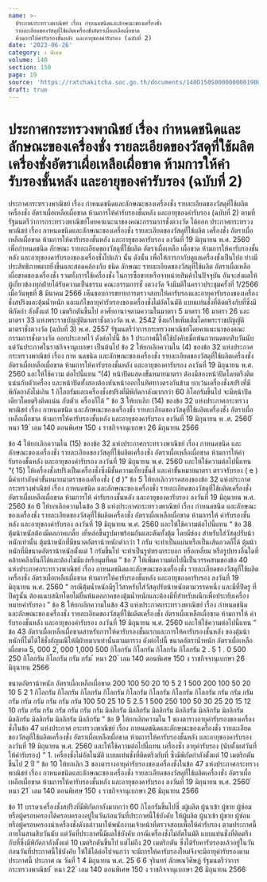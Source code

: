 ```yaml
---
name: >-
  ประกาศกระทรวงพาณิชย์ เรื่อง กำหนดชนิดและลักษณะของเครื่องชั่ง
  รายละเอียดของวัสดุที่ใช้ผลิตเครื่องชั่งอัตราเผื่อเหลือเผื่อขาด
  ห้ามการให้คำรับรองชั้นหลัง และอายุของคำรับรอง (ฉบับที่ 2)
date: '2023-06-26'
category: ง พิเศษ
volume: 140
section: 150
page: 19
source: 'https://ratchakitcha.soc.go.th/documents/140D150S0000000001900.pdf'
draft: true
---
```


# ประกาศกระทรวงพาณิชย์ เรื่อง กำหนดชนิดและลักษณะของเครื่องชั่ง รายละเอียดของวัสดุที่ใช้ผลิตเครื่องชั่งอัตราเผื่อเหลือเผื่อขาด ห้ามการให้คำรับรองชั้นหลัง และอายุของคำรับรอง (ฉบับที่ 2)

ประกาศกระทรวงพาณิชย์ เรื่อง กำหนดชนิดและลักษณะของเครื่องชั่ง รายละเอียดของวัสดุที่ใช้ผลิตเครื่องชั่ง อัตราเผื่อเหลือเผื่อขาด ห้ามการให้คำรับรองชั้นหลัง และอายุของคำรับรอง (ฉบับที่ 2) ตามที่รัฐมนตรีว่าการกระทรวงพาณิชย์โดยคาแนะนาของคณะกรรมการชั่งตวงวัด ได้ออก ประกาศกระทรวงพาณิชย์ เรื่อง กาหนดชนิดและลักษณะของเครื่องชั่ง รายละเอียดของวัสดุที่ใช้ผลิต เครื่องชั่ง อัตราเผื่อเหลือเผื่อขาด ห้ามการให้คารับรองชั้นหลัง และอายุของคารับรอง ลงวันที่ 19 มิถุนายน พ.ศ. 2560 เพื่อกำหนดชนิด ลักษณะ รายละเอียดของวัสดุที่ใช้ผลิต อัตราเผื่อเหลือ เผื่อขาด ห้ามการให้คารับรองชั้นหลัง และอายุของคารับรองของเครื่องชั่งไปแล้ว นั้น ดังนั้น เพื่อให้การกากับดูแลเครื่องชั่งเป็นไปอ ย่างมีประสิทธิภาพมากยิ่งขึ้นและสอดคล้องกับ ชนิด ลักษณะ รายละเอียดของวัสดุที่ใช้ผลิต อัตราเผื่อเหลือเผื่อขาดของเครื่องชั่ง รวมทั้งการใช้เครื่องชั่ง ในการซื้อขายหรือจาหน่ายสินค้าในปัจจุบัน อันจะส่งผลให้ผู้เกี่ยวข้องทุกฝ่ายได้รับความเป็นธรรม คณะกรรมการชั่ งตวงวัด จึงมีมติในคราวประชุมครั้งที่ 1/2566 เมื่อวันพุธที่ 8 มีนาคม 2566 เห็นชอบการขยายการตรวจสอบให้คารับรองและอายุคารับรองของเครื่องชั่งสปริงและตุ้มน้ำหนัก และแก้ไขอายุคำรับรองของเครื่องชั่งไม่อัตโนมัติ แบบแท่นชั่งที่ติดตรึงกับที่ซึ่งมีพิกัดกำ ลังตั้งแต่ 10 เมตริกตันขึ้นไป อาศัยอานาจตามความในมาตรา 5 มาตรา 16 มาตรา 26 และมาตรา 33 แห่งพระราชบัญญัติมาตราชั่งตวงวัด พ.ศ. 2542 ซึ่งแก้ไขเพิ่มเติมโดยพระราชบัญญัติมาตราชั่งตวงวัด (ฉบับที่ 3) พ.ศ. 2557 รัฐมนตรีว่าการกระทรวงพาณิชย์โดยคาแนะนาของคณะกรรมการชั่งตวงวัด ออกประกาศไว้ ดังต่อไปนี้ ข้อ 1 ประกาศนี้ให้ใช้บังคับเมื่อพ้นกาหนดหกสิบวันนับแต่วันประกาศในราชกิจจานุเบกษา เป็นต้นไป ข้อ 2 ให้ยกเลิกความใน (4) ของข้อ 32 แห่งประกาศกระทรวงพาณิชย์ เรื่อง กาห นดชนิด และลักษณะของเครื่องชั่ง รายละเอียดของวัสดุที่ใช้ผลิตเครื่องชั่ง อัตราเผื่อเหลือเผื่อขาด ห้ามการให้คารับรองชั้นหลัง และอายุของคารับรอง ลงวันที่ 19 มิถุนายน พ.ศ. 2560 และให้ใช้ความ ต่อไปนี้แทน “(4) หน้าปัดแสดงขั้นหมายมาตรา ต้องมีสองหน้าปัดโดยตรึงติดแน่นกับตัวเครื่อง และหน้าปัดทั้งสองต้องหันหน้าออกในทิศทางตรงกันข้าม ยกเว้นเครื่องชั่งสปริงที่มีพิกัดกาลังไม่เกิน 1 กิโลกรัมและเครื่องชั่งสปริงที่มีพิกัดกาลังมากกว่า 60 กิโลกรัมขึ้นไป จะมีหน้าปัดเดียวโดยตรึงติดแน่น กับตัวเ ครื่องก็ได้ ” ข้อ 3 ให้ยกเลิก (14) ของข้อ 32 แห่งประกาศกระทรวงพาณิชย์ เรื่อง กาหนดชนิด และลักษณะของเครื่องชั่ง รายละเอียดของวัสดุที่ใช้ผลิตเครื่องชั่ง อัตราเผื่อเหลือเผื่อขาด ห้ามการให้คารับรองชั้นหลัง และอายุของคารับรอง ลงวันที่ 19 มิถุนายน พ .ศ. 2560 ้ หนา 19 ่ เลม 140 ตอนพิเศษ 150 ง ราชกิจจานุเบกษา 26 มิถุนายน 2566

ข้อ 4 ให้ยกเลิกความใน (15) ของข้อ 32 แห่งประกาศกระทรวงพาณิชย์ เรื่อง กาหนดชนิด และลักษณะของเครื่องชั่ง รายละเอียดของวัสดุที่ใช้ผลิตเครื่องชั่ง อัตราเผื่อเหลือเผื่อขาด ห้ามการให้คำรับรองชั้นหลัง และอายุของคำรับรอง ลงวันที่ 19 มิถุนายน พ.ศ. 2560 และให้ใช้ความต่อไปนี้แทน “( 15) ให้เครื่องชั่งสปริงเป็นเครื่องชั่งซึ่งมีชั้นความเที่ยงชั้นสี่ และค่าขั้นหมายมาตรา ตรวจรับรอง ( e ) มีค่าเท่ากับค่าขั้นหมายมาตราของเครื่องชั่ง ( d )” ข้อ 5 ให้ยกเลิกวรรคสองของข้อ 32 แห่งประกาศกระทรวงพำณิชย์ เรื่อง กาหนดชนิด และลักษณะของเครื่องชั่ง รายละเอียดของวัสดุที่ใช้ผลิตเครื่องชั่ง อัตราเผื่อเหลือเผื่อขาด ห้ามการให้ คำรับรองชั้นหลัง และอายุของคารับรอง ลงวันที่ 19 มิถุนายน พ.ศ. 2560 ข้อ 6 ให้ยกเลิกความในข้อ 3 8 แห่งประกาศกระทรวงพาณิชย์ เรื่อง กำหนดชนิด และลักษณะของเครื่องชั่ง รายละเอียดของวัสดุที่ใช้ผลิตเครื่องชั่ง อัตราเผื่อเหลือเผื่อขาด ห้ามการให้ คำรับรองชั้นหลัง และอายุของคำรับรอง ลงวันที่ 19 มิถุนายน พ.ศ. 2560 และให้ใช้ความต่อไปนี้แทน “ ข้อ 38 ตุ้มน้าหนักต้องมีดลภาคเกลี้ย งที่หล่อขึ้นรูปมาพร้อมกันและตันทั้งตุ้ม โดยมีช่อง สำหรับใส่วัสดุปรับน้าหนักเท่านั้น ตุ้มน้าหนักที่มีขนาดอัตราน้าหนักต่ากว่า 1 กรัม จะทำเป็นแผ่นหรือเป็นเส้นลวดก็ได้ ตุ้มน้าหนักที่มีขนาดอัตราน้าหนักตั้งแต่ 1 กรัมขึ้นไป จะทำเป็นรูปทรงกระบอก หรือเหลี่ยม หรือรูปทรงอื่นใดที่คล้ายคลึงกันก็ได้และต้องไม่มีแง่หรือมุมที่คม ” ข้อ 7 ให้เพิ่มความต่อไปนี้เป็นวรรคสามของข้อ 40 แห่งประกาศกระทรวงพาณิชย์ เรื่อง กาหนดชนิดและลักษณะของเครื่องชั่ง รายละเอียดของวัสดุที่ใช้ผลิตเครื่องชั่ง อัตราเผื่อเหลือเผื่อขาด ห้ามการให้คารับรองชั้นหลัง และอายุของคารับรอง ลงวันที่ 19 มิถุนายน พ.ศ. 2560 “ กรณีตุ้มน้ำหนักมีรูไว้สาหรับใส่วัสดุปรับน้าหนักตามวรรคหนึ่ง และมีที่ปิดรู ที่ปิดรูนั้น ต้องแนบสนิทโดยไม่ยื่นพ้นดลภาคของตุ้มน้ำหนักและต้องมีที่สำหรับผนึกเพื่อประทับเครื่อง หมายคำรับรอง ” ข้อ 8 ให้ยกเลิกความในข้อ 43 แห่งประกาศกระทรวงพาณิชย์ เรื่อง กำหนดชนิด และลักษณะของเครื่องชั่ง รายละเอียดของวัสดุที่ใช้ผลิตเครื่องชั่ง อัตราเผื่อเหลือเผื่อขาด ห้ามการให้ คำรับรองชั้นหลัง และอายุของคำรับรอง ลงวันที่ 19 มิถุนายน พ.ศ. 2560 และให้ใช้ความต่อไปนี้แทน “ ข้อ 43 อัตราเผื่อเหลือเผื่อขาดสาหรับการให้คารับรองชั้นแรกและการให้คารับรองชั้นหลัง ของตุ้มน้าหนักที่ไม่ได้ใช้ชั่งอัญมณีให้มีฝ่ายมากเท่านั้นตามตาราง ดังต่อไปนี้ ขนาดอัตราน้ำหนัก อัตราเผื่อเหลือเผื่อขาด 5, 000 2, 000 1,000 500 กิโลกรัม กิโลกรัม กิโลกรัม กิโลกรัม 2 . 5 1 . 0 500 250 กิโลกรัม กิโลกรัม กรัม กรัม ้ หนา 20 ่ เลม 140 ตอนพิเศษ 150 ง ราชกิจจานุเบกษา 26 มิถุนายน 2566

ขนาดอัตราน้าหนัก อัตราเผื่อเหลือเผื่อขาด 200 100 50 20 10 5 2 1 500 200 100 50 20 10 5 2 1 กิโลกรัม กิโลกรัม กิโลกรัม กิโลกรัม กิโลกรัม กิโลกรัม กิโลกรัม กิโลกรัม กรัม กรัม กรัม กรัม กรัม กรัม กรัม กรัม กรัม 100 50 25 10 5 2.5 1 500 250 100 50 30 25 20 15 12 10 กรัม กรัม กรัม กรัม กรัม กรัม กรัม มิลลิกรัม มิลลิกรัม มิลลิกรัม มิลลิกรัม มิลลิกรัม มิลลิกรัม มิลลิกรัม มิลลิกรัม มิลลิกรัม มิลลิกรัม ” ข้อ 9 ให้ยกเลิกความใน 1 ของตารางอายุคำรับรองของเครื่องชั่งในข้อ 47 แห่งประกาศ กระทรวงพาณิชย์ เรื่อง กาหนดชนิดและลักษณะของเครื่องชั่ง รายละเอียดของวัสดุที่ใช้ผลิตเครื่องชั่ง อัตราเผื่อเหลือเผื่อขาด ห้ามการให้คารับรองชั้นหลัง และอายุของคารับรอง ลงวันที่ 19 มิถุนายน พ.ศ. 2560 และให้ใช้ความต่อไปนี้แทน เครื่องชั่ง อายุคำรับรอง (นับตั้งแต่วันที่ให้คำรับรอง) “ 1. เครื่องชั่งไม่อัตโนมัติ แบบแท่นชั่งที่ติดตรึงกับที่ ซึ่งมีพิกัดกำลังตั้งแต่ 10 เมตริกตันขึ้นไป 2 ปี ” ข้อ 10 ให้ยกเลิก 3 ของตารางอายุคำรับรองของเครื่องชั่งในข้อ 47 แห่งประกาศกระทรวงพาณิชย์ เรื่อง กาหนดชนิดและลักษณะของเครื่องชั่ง รายละเอียดของวัสดุที่ใช้ผลิตเครื่องชั่ง อัตราเผื่อเหลือเผื่อขาด ห้ามการให้คารับรองชั้นหลัง และอายุของคารับรอง ลงวันที่ 19 มิถุนายน พ.ศ. 2560 ้ หนา 21 ่ เลม 140 ตอนพิเศษ 150 ง ราชกิจจานุเบกษา 26 มิถุนายน 2566

ข้อ 11 บรรดาเครื่องชั่งสปริงที่มีพิกัดกาลังมากกว่า 60 กิโลกรัมขึ้นไปซึ่ งผู้ผลิต ผู้นาเข้า ผู้ขาย ผู้ซ่อม หรือผู้ครอบครองได้ครอบครองอยู่ในวันก่อนวันที่ประกาศนี้ใช้บังคับ ให้ผู้ผลิต ผู้นาเข้า ผู้ขาย ผู้ซ่อม หรือผู้ครอบครองนำเครื่องชั่งดังกล่าวมาให้พนักงานเจ้าหน้าที่ตรวจสอบเพื่อให้คำรับรอง ตามประกาศนี้ ภายในสามสิบวันนับ แต่วันที่ประกาศนี้มีผลใช้บังคับ กรณีเครื่องชั่งไม่อัตโนมัติ แบบแท่นชั่งที่ติดตรึงกับที่ซึ่งมีพิกัดกาลังตั้งแต่ 10 เมตริกตันขึ้นไป แต่ไม่ถึง 20 เมตริกตัน ซึ่งได้รับคารับรองแล้วอยู่ในวันก่อนวันที่ประกาศนี้ใช้บังคับ ให้ใช้ได้ต่อไปจนกว่า จะมีการให้คารับรองใหม่จึงจะมีอายุคำรับรองตามประกาศนี้ ประกาศ ณ วันที่ 1 4 มิถุนายน พ.ศ. 25 6 6 จุรินทร์ ลักษณวิศิษฏ์ รัฐมนตรีว่าการกระทรวงพาณิชย์ ้ หนา 22 ่ เลม 140 ตอนพิเศษ 150 ง ราชกิจจานุเบกษา 26 มิถุนายน 2566
